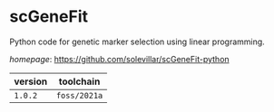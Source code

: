 # scGeneFit

Python code for genetic marker selection using linear programming.

*homepage*: <https://github.com/solevillar/scGeneFit-python>

version | toolchain
--------|----------
``1.0.2`` | ``foss/2021a``
